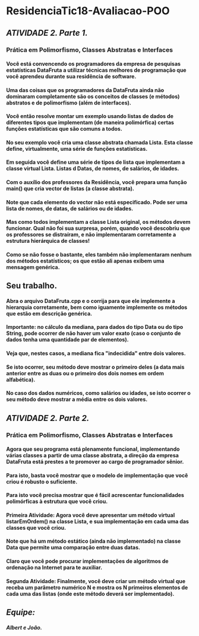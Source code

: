 # **ResidenciaTic18-Avaliacao-POO**

## *ATIVIDADE 2. Parte 1.* 

### Prática em Polimorfismo, Classes Abstratas e Interfaces 

#### Você está convencendo os programadores da empresa de pesquisas estatísticas DataFruta a utilizar técnicas melhores de programação que você aprendeu durante sua residência de software. 

#### Uma das coisas que os programadores da DataFruta ainda não dominaram completamente são os conceitos de classes (e métodos) abstratos e de polimorfismo (além de interfaces). 

#### Você então resolve montar um exemplo usando listas de dados de diferentes tipos que implementam (de maneira polimórfica) certas funções estatísticas que são comuns a todos.

#### No seu exemplo você cria uma classe abstrata chamada Lista. Esta classe define, virtualmente, uma série de funções estatísticas. 

#### Em seguida você define uma série de tipos de lista que implementam a classe virtual Lista. Listas d Datas, de nomes, de salários, de idades. 

#### Com o auxílio dos professores da Residência, você prepara uma função main() que cria vector de listas (a classe abstrata). 

#### Note que cada elemento do vector não está especificado. Pode ser uma lista de nomes, de datas, de salários ou de idades. 

#### Mas como todos implementam a classe Lista original, os métodos devem funcionar. Qual não foi sua surpresa, porém, quando você descobriu que os professores se distraíram, e não implementaram corretamente a estrutura hierárquica de classes! 

#### Como se não fosse o bastante, eles também não implementaram nenhum dos métodos estatísticos; os que estão ali apenas exibem uma mensagem genérica. 

## Seu trabalho. 

#### Abra o arquivo DataFruta.cpp e o corrija para que ele implemente a hierarquia corretamente, bem como iguamente implemente os métodos que estão em descrição genérica. 

#### Importante: no cálculo da mediana, para dados do tipo Data ou do tipo String, pode ocorrer de não haver um valor exato (caso o conjunto de dados tenha uma quantidade par de elementos). 

#### Veja que, nestes casos, a mediana fica "indecidida" entre dois valores. 

#### Se isto ocorrer, seu método deve mostrar o primeiro deles (a data mais anterior entre as duas ou o primeiro dos dois nomes em ordem alfabética). 

#### No caso dos dados numéricos, como salários ou idades, se isto ocorrer o seu método deve mostrar a média entre os dois valores.

## *ATIVIDADE 2. Parte 2.* 

### Prática em Polimorfismo, Classes Abstratas e Interfaces 

#### Agora que seu programa está plenamente funcional, implementando várias classes a partir de uma classe abstrata, a direção da empresa DataFruta está prestes a te promover ao cargo de programador sênior. 

#### Para isto, basta você mostrar que o modelo de implementação que você criou é robusto o suficiente. 

#### Para isto você precisa mostrar que é fácil acrescentar funcionalidades polimórficas à estrutura que você criou. 

#### **Primeira Atividade:** Agora você deve apresentar um método virtual listarEmOrdem() na classe Lista, e sua implementação em cada uma das classes que você criou. 

#### Note que há um método estático (ainda não implementado) na classe Data que permite uma comparação entre duas datas. 

#### Claro que você pode procurar implementações de algoritmos de ordenação na Internet para te auxiliar. 

#### **Segunda Atividade:** Finalmente, você deve criar um método virtual que receba um parâmetro numérico N e mostra os N primeiros elementos de cada uma das listas (onde este método deverá ser implementado).

## *Equipe:* 

#### *Albert e João.*
